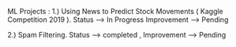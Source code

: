 ML Projects :
1.) Using News to Predict Stock Movements ( Kaggle Competition 2019 ). Status --> In Progress Improvement --> Pending

2.) Spam Filtering. Status  --> completed , Improvement --> Pending
